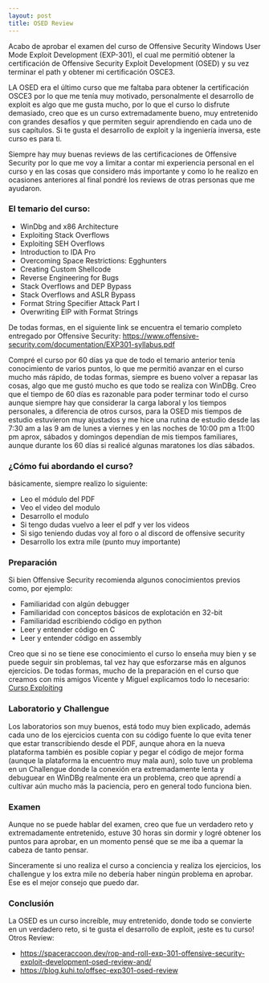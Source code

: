 ```yaml
---
layout: post
title: OSED Review
---
```


Acabo de aprobar el examen del curso de Offensive Security Windows User Mode Exploit Development (EXP-301), el cual me permitió obtener la certificación de Offensive Security Exploit Development (OSED) y su vez terminar el path y obtener mi certificación OSCE3.

LA OSED era el último curso que me faltaba para obtener la certificación OSCE3 por lo que me tenía muy motivado, personalmente el desarrollo de exploit es algo que me gusta mucho, por lo que el curso lo disfrute demasiado, creo que es un curso extremadamente bueno, muy entretenido con grandes desafíos y que permiten seguir aprendiendo en cada uno de sus capítulos. Si te gusta el desarrollo de exploit y la ingeniería inversa, este curso es para ti. 

Siempre hay muy buenas reviews de las certificaciones de Offensive Security por lo que me voy a limitar a contar mi experiencia personal en el curso y en las cosas que considero más importante y como lo he realizo en ocasiones anteriores al final pondré los reviews de otras personas que me ayudaron. 

### El temario del curso:

- WinDbg and x86 Architecture
- Exploiting Stack Overflows
- Exploiting SEH Overflows
- Introduction to IDA Pro
- Overcoming Space Restrictions: Egghunters
- Creating Custom Shellcode
- Reverse Engineering for Bugs
- Stack Overflows and DEP Bypass
- Stack Overflows and ASLR Bypass
- Format String Specifier Attack Part I
- Overwriting EIP with Format Strings

De todas formas, en el siguiente link se encuentra el temario completo entregado por Offensive Security: https://www.offensive-security.com/documentation/EXP301-syllabus.pdf

Compré el curso por 60 días ya que de todo el temario anterior tenía conocimiento de varios puntos, lo que me permitió avanzar en el curso mucho más rápido, de todas formas, siempre es bueno volver a repasar las cosas, algo que me gustó mucho es que todo se realiza con WinDBg. Creo que el tiempo de 60 días es razonable para poder terminar todo el curso aunque siempre hay que considerar la carga laboral y los tiempos personales, a diferencia de otros cursos, para la OSED mis tiempos de estudio estuvieron muy ajustados y me hice una rutina de estudio desde las 7:30 am a las 9 am de lunes a viernes y en las noches de 10:00 pm a 11:00 pm aprox, sábados y domingos dependían de mis tiempos familiares, aunque durante los 60 días si realicé algunas maratones los días sábados.

### ¿Cómo fui abordando el curso?

básicamente, siempre realizo lo siguiente:

- Leo el módulo del PDF
- Veo el video del modulo
- Desarrollo el modulo
- Si tengo dudas vuelvo a leer el pdf y ver los videos
- Si sigo teniendo dudas voy al foro o al discord de offensive security
- Desarrollo los extra mile (punto muy importante)

### Preparación

Si bien Offensive Security recomienda algunos conocimientos previos como, por ejemplo: 

- Familiaridad con algún debugger
- Familiaridad con conceptos básicos de explotación en 32-bit
- Familiaridad escribiendo código en python
- Leer y entender código en C
- Leer y entender código en assembly

Creo que si no se tiene ese conocimiento el curso lo enseña muy bien y se puede seguir sin problemas, tal vez hay que esforzarse más en algunos ejercicios. De todas formas, mucho de la preparación en el curso que creamos con mis amigos Vicente y Miguel explicamos todo lo necesario:  [Curso Exploiting](https://github.com/tothoxx/Curso_Basico_Exploiting)

### Laboratorio y Challengue 

Los laboratorios son muy buenos, está todo muy bien explicado, además cada uno de los ejercicios cuenta con su código fuente lo que evita tener que estar transcribiendo desde el PDF, aunque ahora en la nueva plataforma también es posible copiar y pegar el código de mejor forma (aunque la plataforma la encuentro muy mala aun), solo tuve un problema en un Challengue donde la conexión era extremadamente lenta y debuguear en WinDBg realmente era un problema, creo que aprendí a cultivar aún mucho más la paciencia, pero en general todo funciona bien. 

### Examen

Aunque no se puede hablar del examen, creo que fue un verdadero reto y extremadamente entretenido, estuve 30 horas sin dormir y logré obtener los puntos para aprobar, en un momento pensé que se me iba a quemar la cabeza de tanto pensar.

Sinceramente si uno realiza el curso a conciencia y realiza los ejercicios, los challengue y los extra mile no debería haber ningún problema en aprobar. Ese es el mejor consejo que puedo dar. 

### Conclusión

La OSED es un curso increíble, muy entretenido, donde todo se convierte en un verdadero reto, si te gusta el desarrollo de exploit, ¡este es tu curso!
Otros Review:

- https://spaceraccoon.dev/rop-and-roll-exp-301-offensive-security-exploit-development-osed-review-and/
- https://blog.kuhi.to/offsec-exp301-osed-review


